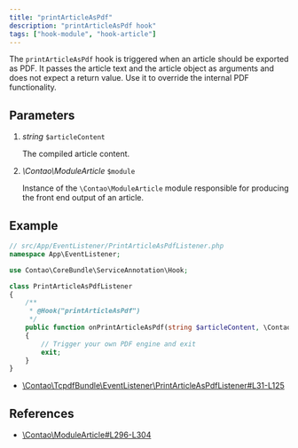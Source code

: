 ```yaml
---
title: "printArticleAsPdf"
description: "printArticleAsPdf hook"
tags: ["hook-module", "hook-article"]
---
```



The `printArticleAsPdf` hook is triggered when an article should be exported as
PDF. It passes the article text and the article object as arguments and does not
expect a return value. Use it to override the internal PDF functionality.


## Parameters

1. *string* `$articleContent`

    The compiled article content.

2. *\Contao\ModuleArticle* `$module`

    Instance of the `\Contao\ModuleArticle` module responsible for producing the 
    front end output of an article.


## Example

```php
// src/App/EventListener/PrintArticleAsPdfListener.php
namespace App\EventListener;

use Contao\CoreBundle\ServiceAnnotation\Hook;

class PrintArticleAsPdfListener
{
    /**
     * @Hook("printArticleAsPdf")
     */
    public function onPrintArticleAsPdf(string $articleContent, \Contao\ModuleArticle $module)
    {
        // Trigger your own PDF engine and exit
        exit;
    }
}
```

* [\Contao\TcpdfBundle\EventListener\PrintArticleAsPdfListener#L31-L125](https://github.com/contao/tcpdf-bundle/blob/1.1/src/EventListener/PrintArticleAsPdfListener.php#L31-L125)


## References

* [\Contao\ModuleArticle#L296-L304](https://github.com/contao/contao/blob/4.7.6/core-bundle/src/Resources/contao/modules/ModuleArticle.php#L296-L304)
